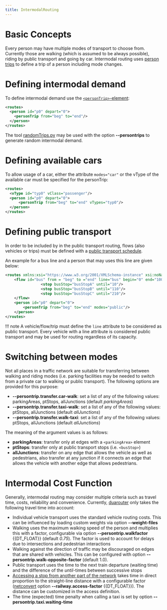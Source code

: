 ```yaml
---
title: IntermodalRouting
---
```


# Basic Concepts

Every person may have multiple modes of transport to choose from.
Currently those are walking (which is assumed to be always possible),
riding by public transport and going by car. Intermodal routing uses
[person trips](Specification/Persons.md#persontrips) to define a
trip of a person including mode changes.

# Defining intermodal demand

To define intermodal demand use the
[`<personTrip>`-element](Specification/Persons.md#persontrips):

```xml
<routes>
  <person id="p0" depart="0">
    <personTrip from="beg" to="end"/>
  </person>
</routes>
```

The tool [randomTrips.py](Tools/Trip.md#randomtripspy) may be
used with the option **--persontrips** to generate random intermodal demand.

# Defining available cars

To allow usage of a car, either the attribute `modes="car"` or the vType of the
available car must be specified for the personTrip:

```xml
<routes>
  <vType id="typ0" vClass="passenger"/>
  <person id="p0" depart="0">
      <personTrip from="beg" to="end" vTypes="typ0"/>
  </person>
</routes>
```

# Defining public transport

In order to be included by in the public transport routing, flows (also vehicles or trips) must be defined
with a [public transport schedule](Simulation/Public_Transport.md#public_transport_schedules).

An example for a bus line and a person that may uses this line are given below:

```xml
<routes xmlns:xsi="https://www.w3.org/2001/XMLSchema-instance" xsi:noNamespaceSchemaLocation="https://sumo.dlr.de/xsd/routes_file.xsd">
    <flow id="bus" from = "beg" to ="end" line="bus" begin="0" end="1000" period="300">
                <stop busStop="busStopA" until="10"/>
                <stop busStop="busStopB" until="110"/>
                <stop busStop="busStopC" until="210"/>
    </flow>
    <person id="p0" depart="0">
        <personTrip from="beg" to="end" modes="public"/>
    </person>
</routes>
```
!!! note
    A vehicle/flow/trip must define the `line` attribute to be considered as public transport. Every vehicle with a line attribute is considered public transport and may be used for routing regardless of its capacity.

# Switching between modes

Not all places in a traffic network are suitable for transferring between walking and riding modes (i.e. parking facilities may be needed to switch from a private car to walking or public transport). The following options are provided for this purpose:

- **--persontrip.transfer.car-walk**: set a list of any of the following values: parkingAreas, ptStops, allJunctions (default *parkingAreas*)
- **--persontrip.transfer.taxi-walk**: set a list of any of the following values: ptStops, allJunctions (default *allJunctions*)
- **--persontrip.transfer.walk-taxi**: set a list of any of the following values: ptStops, allJunctions (default *allJunctions*)

The meaning of the argument values is as follows:

- **parkingAreas**: transfer only at edges with a `<parkingArea>` element
- **ptStops**: transfer only at public transport stops (i.e. `<busStop>`)
- **allJunctions**: transfer on any edge that allows the vehicle as well as pedestrians, also transfer at any junction if it connects an edge that allows the vehicle with another edge that allows pedestrians.


# Intermodal Cost Function

Generally, intermodal routing may consider multiple criteria such as
travel time, costs, reliability and convenience. Currently,
[duarouter](duarouter.md) only takes the following travel time
into account:

- Individual vehicle transport uses the standard vehicle routing
  costs. This can be influenced by loading custom weights via option **--weight-files**
- Walking uses the maximum walking speed of the person and multiplies
  this with a factor, configurable via option **--persontrip.walkfactor** {{DT_FLOAT}} (default *0.75*). The
  factor is used to account for delays due to intersections and
  pedestrian interactions
- Walking against the direction of traffic may be discouraged on edges that are shared with vehicles. This can be configured with option **--persontrip.walk-opposite-factor**  (default 1.0).
- Public transport uses the time to the next train departure (waiting time) and the difference of the *until*-times between successive stops
- [Accessing a stop from another part of the network](Simulation/Public_Transport.md#access_lanes) takes
  time in direct proportion to the straight-line distance with a
  configurable factor ([netconvert](netconvert.md) option **--railway.access-factor** {{DT_FLOAT}}). The distance can be customized in the access definition.
- The time (expected) time penalty when calling a taxi is set by option **--persontrip.taxi.waiting-time**

